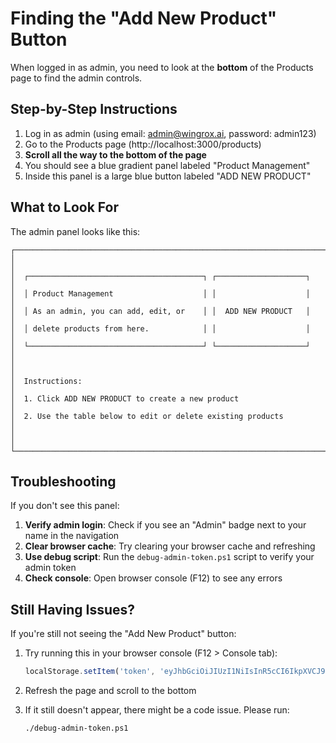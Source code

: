 # Finding the "Add New Product" Button

When logged in as admin, you need to look at the **bottom** of the Products page to find the admin controls.

## Step-by-Step Instructions

1. Log in as admin (using email: admin@wingrox.ai, password: admin123)
2. Go to the Products page (http://localhost:3000/products)
3. **Scroll all the way to the bottom of the page**
4. You should see a blue gradient panel labeled "Product Management"
5. Inside this panel is a large blue button labeled "ADD NEW PRODUCT"

## What to Look For

The admin panel looks like this:

```
┌─────────────────────────────────────────────────────────────────────┐
│                                                                     │
│  ┌───────────────────────────────────────┐ ┌────────────────────┐   │
│  │ Product Management                    │ │                    │   │
│  │ As an admin, you can add, edit, or    │ │  ADD NEW PRODUCT   │   │
│  │ delete products from here.            │ │                    │   │
│  └───────────────────────────────────────┘ └────────────────────┘   │
│                                                                     │
│  Instructions:                                                      │
│  1. Click ADD NEW PRODUCT to create a new product                   │
│  2. Use the table below to edit or delete existing products         │
│                                                                     │
└─────────────────────────────────────────────────────────────────────┘
```

## Troubleshooting

If you don't see this panel:

1. **Verify admin login**: Check if you see an "Admin" badge next to your name in the navigation
2. **Clear browser cache**: Try clearing your browser cache and refreshing
3. **Use debug script**: Run the `debug-admin-token.ps1` script to verify your admin token
4. **Check console**: Open browser console (F12) to see any errors

## Still Having Issues?

If you're still not seeing the "Add New Product" button:

1. Try running this in your browser console (F12 > Console tab):
   ```javascript
   localStorage.setItem('token', 'eyJhbGciOiJIUzI1NiIsInR5cCI6IkpXVCJ9.eyJ1c2VySWQiOiJhZG1pbi11c2VyLTEyMyIsImVtYWlsIjoiYWRtaW5Ad2luZ3JveC5haSIsIm5hbWUiOiJBZG1pbiBVc2VyIiwicm9sZSI6ImFkbWluIiwiZXhwIjoxNzUwMDAwMDAwfQ.f9JmfkuLFwuKR5BmThz5PkxIPdMtiY3Xt_SYraEnkJA');
   ```

2. Refresh the page and scroll to the bottom

3. If it still doesn't appear, there might be a code issue. Please run:
   ```
   ./debug-admin-token.ps1
   ```
